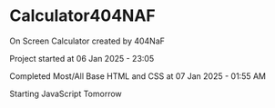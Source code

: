 # Calculator404NAF

On Screen Calculator created by 404NaF

Project started at 06 Jan 2025 - 23:05

Completed Most/All Base HTML and CSS at 07 Jan 2025 - 01:55 AM

Starting JavaScript Tomorrow
